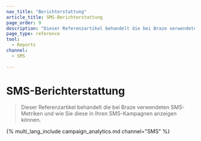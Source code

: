 ```yaml
---
nav_title: "Berichterstattung"
article_title: SMS-Berichterstattung
page_order: 9
description: "Dieser Referenzartikel behandelt die bei Braze verwendeten SMS-Metriken und wie Sie diese in Ihren SMS-Kampagnen anzeigen können."
page_type: reference
tool:
  - Reports
channel:
  - SMS
  
---
```


# SMS-Berichterstattung

> Dieser Referenzartikel behandelt die bei Braze verwendeten SMS-Metriken und wie Sie diese in Ihren SMS-Kampagnen anzeigen können.

{% multi_lang_include campaign_analytics.md channel="SMS" %}


